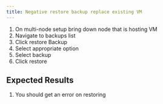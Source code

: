 ```yaml
---
title: Negative restore backup replace existing VM
---
```

1. On multi-node setup bring down node that is hosting VM
1. Navigate to backups list
1. Click restore Backup
1. Select appropriate option
1. Select backup
1. Click restore

## Expected Results
1. You should get an error on restoring
